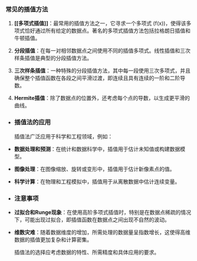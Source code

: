 ### 常见的插值方法

1. **[[多项式插值]]**：最常用的插值方法之一，它寻求一个多项式 \(f(x)\)，使得该多项式恰好通过所有给定的数据点。著名的多项式插值方法包括拉格朗日插值和牛顿插值。

2. **分段插值**：在每一对相邻数据点之间使用不同的插值多项式。线性插值和三次样条插值是典型的分段插值方法。

3. **三次样条插值**：一种特殊的分段插值方法，其中每一段使用三次多项式，并且确保整个插值函数在各段之间平滑过渡，即连续且具有连续的一阶和二阶导数。

4. **Hermite插值**：除了数据点的位置外，还考虑每个点的导数，以生成更平滑的曲线。
- ### 插值法的应用
  
  插值法广泛应用于科学和工程领域，例如：
- **数据处理和预测**：在统计和数据科学中，插值用于估计未知值或构建数据模型。
- **图像处理**：在图像缩放、旋转或变形中，插值用于估计新像素点的值。
- **科学计算**：在物理和工程模拟中，插值用于从离散数据中估计连续变量。
- ### 注意事项
- **过拟合和Runge现象**：在使用高阶多项式插值时，特别是在数据点稀疏的情况下，可能出现过拟合，即插值函数在数据点之间出现不自然的波动。
- **维数灾难**：随着数据维度的增加，所需处理的数据量呈指数增长，这使得高维数据的插值更加复杂和计算密集。
  
  插值法的选择应考虑数据的特性、所需精度和具体应用的要求。
